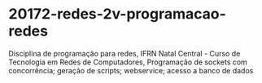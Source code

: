 # 20172-redes-2v-programacao-redes
Disciplina de programação para redes, IFRN Natal Central - Curso de Tecnologia em Redes de Computadores, Programação de sockets com concorrência; geração de scripts; webservice; acesso a banco de dados
